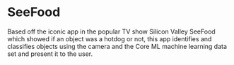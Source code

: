 # SeeFood
Based off the iconic app in the popular TV show Silicon Valley SeeFood which showed if an object was a hotdog or not, this app identifies and classifies objects using the camera and the Core ML machine learning data set and present it to the user. 
